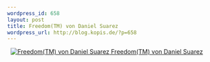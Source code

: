 ```yaml
--- 
wordpress_id: 658
layout: post
title: Freedom(TM) von Daniel Suarez
wordpress_url: http://blog.kopis.de/?p=658
---
```

&nbsp;
<a href="http://www.amazon.de/Freedom-TM-ebook/dp/B003RIT2BA/kopisde-21"><img src="http://blog.kopis.de/wp-content/uploads/2011/05/freedom-tm-daniel-suarez.jpg" alt="Freedom(TM) von Daniel Suarez" />
Freedom(TM) von Daniel Suarez</a>

&nbsp;
